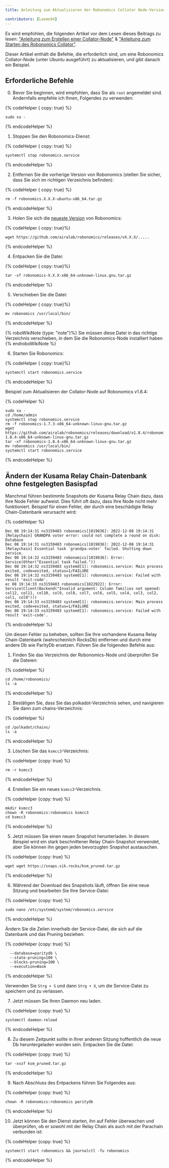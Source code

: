```yaml
---
title: Anleitung zum Aktualisieren der Robonomics Collator Node-Version

contributors: [Leemo94]
---
```


Es wird empfohlen, die folgenden Artikel vor dem Lesen dieses Beitrags zu lesen: ["Anleitung zum Erstellen einer Collator-Node"](/docs/how-to-build-collator-node) & ["Anleitung zum Starten des Robonomics Collator"](/docs/how-to-launch-the-robonomics-collator).

Dieser Artikel enthält die Befehle, die erforderlich sind, um eine Robonomics Collator-Node (unter Ubuntu ausgeführt) zu aktualisieren, und gibt danach ein Beispiel.

## **Erforderliche Befehle**

0. Bevor Sie beginnen, wird empfohlen, dass Sie als `root` angemeldet sind. Andernfalls empfehle ich Ihnen, Folgendes zu verwenden:


{% codeHelper { copy: true} %}

```shell
sudo su -
```

{% endcodeHelper %}

1. Stoppen Sie den Robonomics-Dienst:

{% codeHelper { copy: true} %}

```shell
systemctl stop robonomics.service
```

{% endcodeHelper %}


2. Entfernen Sie die vorherige Version von Robonomics (stellen Sie sicher, dass Sie sich im richtigen Verzeichnis befinden):

{% codeHelper { copy: true} %}

```shell
rm -f robonomics.X.X.X-ubuntu-x86_64.tar.gz
```

{% endcodeHelper %}

3. Holen Sie sich die [neueste Version](https://github.com/airalab/robonomics/releases) von Robonomics:


{% codeHelper { copy: true}%}

```shell
wget https://github.com/airalab/robonomics/releases/vX.X.X/.....
```

{% endcodeHelper %}


4. Entpacken Sie die Datei:

{% codeHelper { copy: true}%}

```shell
tar -xf robonomics-X.X.X-x86_64-unknown-linux.gnu.tar.gz
```

{% endcodeHelper %}


5. Verschieben Sie die Datei:

{% codeHelper { copy: true}%}

```shell
mv robonomics /usr/local/bin/
```

{% endcodeHelper %}

{% roboWikiNote {type: "note"}%} Sie müssen diese Datei in das richtige Verzeichnis verschieben, in dem Sie die Robonomics-Node installiert haben {% endroboWikiNote %}

6. Starten Sie Robonomics:

{% codeHelper { copy: true}%}

```shell
systemctl start robonomics.service
```

{% endcodeHelper %}

Beispiel zum Aktualisieren der Collator-Node auf Robonomics v1.8.4:

{% codeHelper %}

```shell
sudo su -
cd /home/admin
systemctl stop robonomics.service
rm -f robonomics-1.7.3-x86_64-unknown-linux-gnu.tar.gz
wget https://github.com/airalab/robonomics/releases/download/v1.8.4/robonomics-1.8.4-x86_64-unknown-linux-gnu.tar.gz
tar -xf robonomics-1.8.4-x86_64-unknown-linux-gnu.tar.gz
mv robonomics /usr/local/bin/
systemctl start robonomics.service

```

{% endcodeHelper %}


## **Ändern der Kusama Relay Chain-Datenbank ohne festgelegten Basispfad**

Manchmal führen bestimmte Snapshots der Kusama Relay Chain dazu, dass Ihre Node Fehler aufweist. Dies führt oft dazu, dass Ihre Node nicht mehr funktioniert. Beispiel für einen Fehler, der durch eine beschädigte Relay Chain-Datenbank verursacht wird:


{% codeHelper %}

```shell
Dec 08 19:14:31 ns3159483 robonomics[1019836]: 2022-12-08 19:14:31 [Relaychain] GRANDPA voter error: could not complete a round on disk: Database
Dec 08 19:14:31 ns3159483 robonomics[1019836]: 2022-12-08 19:14:31 [Relaychain] Essential task `grandpa-voter` failed. Shutting down service.
Dec 08 19:14:32 ns3159483 robonomics[1019836]: Error: Service(Other("Essential task failed."))
Dec 08 19:14:32 ns3159483 systemd[1]: robonomics.service: Main process exited, code=exited, status=1/FAILURE
Dec 08 19:14:32 ns3159483 systemd[1]: robonomics.service: Failed with result 'exit-code'.
ec 08 19:14:33 ns3159483 robonomics[1022922]: Error: Service(Client(Backend("Invalid argument: Column families not opened: col12, col11, col10, col9, col8, col7, col6, col5, col4, col3, col2, col1, col0")))
Dec 08 19:14:33 ns3159483 systemd[1]: robonomics.service: Main process exited, code=exited, status=1/FAILURE
Dec 08 19:14:33 ns3159483 systemd[1]: robonomics.service: Failed with result 'exit-code'.
```

{% endcodeHelper %}


Um diesen Fehler zu beheben, sollten Sie Ihre vorhandene Kusama Relay Chain-Datenbank (wahrscheinlich RocksDb) entfernen und durch eine andere Db wie ParityDb ersetzen. Führen Sie die folgenden Befehle aus:

1. Finden Sie das Verzeichnis der Robonomics-Node und überprüfen Sie die Dateien:

{% codeHelper %}

```shell
cd /home/robonomics/
ls -a
```

{% endcodeHelper %}


2. Bestätigen Sie, dass Sie das polkadot-Verzeichnis sehen, und navigieren Sie dann zum chains-Verzeichnis:


{% codeHelper %}

```shell
cd /polkadot/chains/
ls -a
```

{% endcodeHelper %}

3. Löschen Sie das `ksmcc3`-Verzeichnis:


{% codeHelper {copy: true} %}

```shell
rm -r ksmcc3
```

{% endcodeHelper %}


4. Erstellen Sie ein neues `ksmcc3`-Verzeichnis.

{% codeHelper {copy: true} %}

```shell
mkdir ksmcc3
chown -R robonomics:robonomics ksmcc3
cd ksmcc3
```

{% endcodeHelper %}

5. Jetzt müssen Sie einen neuen Snapshot herunterladen. In diesem Beispiel wird ein stark beschnittener Relay Chain-Snapshot verwendet, aber Sie können ihn gegen jeden bevorzugten Snapshot austauschen.


{% codeHelper {copy: true} %}

```shell
wget wget https://snaps.sik.rocks/ksm_pruned.tar.gz
```

{% endcodeHelper %}

6. Während der Download des Snapshots läuft, öffnen Sie eine neue Sitzung und bearbeiten Sie Ihre Service-Datei:

{% codeHelper {copy: true} %}

```shell
sudo nano /etc/systemd/system/robonomics.service
```

{% endcodeHelper %}

Ändern Sie die Zeilen innerhalb der Service-Datei, die sich auf die Datenbank und das Pruning beziehen:


{% codeHelper {copy: true} %}

```shell
  --database=paritydb \
  --state-pruning=100 \
  --blocks-pruning=100 \
  --execution=Wasm
```

{% endcodeHelper %}


Verwenden Sie `Strg + S` und dann `Strg + X`, um die Service-Datei zu speichern und zu verlassen.

7. Jetzt müssen Sie Ihren Daemon neu laden.

{% codeHelper {copy: true} %}

```shell
systemctl daemon-reload
```

{% endcodeHelper %}


8. Zu diesem Zeitpunkt sollte in Ihrer anderen Sitzung hoffentlich die neue Db heruntergeladen worden sein. Entpacken Sie die Datei:

{% codeHelper {copy: true} %}

```shell
tar -xvzf ksm_pruned.tar.gz
```

{% endcodeHelper %}


9. Nach Abschluss des Entpackens führen Sie Folgendes aus:

{% codeHelper {copy: true} %}

```shell
chown -R robonomics:robonomics paritydb
```

{% endcodeHelper %}

10. Jetzt können Sie den Dienst starten, ihn auf Fehler überwachen und überprüfen, ob er sowohl mit der Relay Chain als auch mit der Parachain verbunden ist:

{% codeHelper {copy: true} %}

```shell
systemctl start robonomics && journalctl -fu robonomics
```

{% endcodeHelper %}